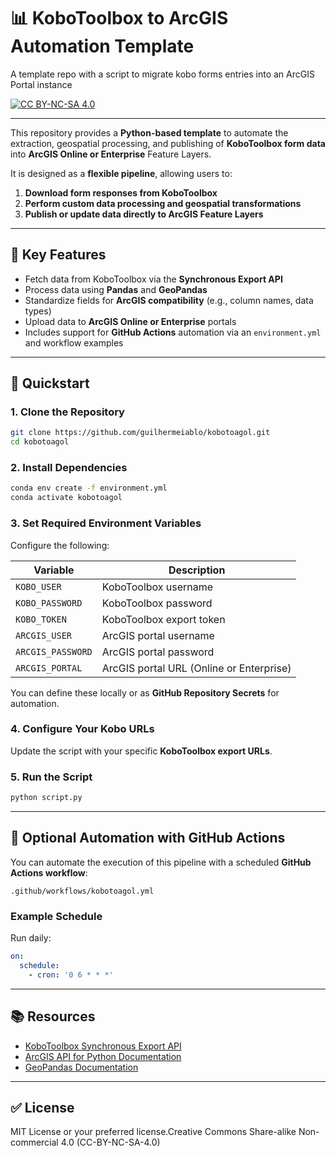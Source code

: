 # 📊 KoboToolbox to ArcGIS Automation Template
A template repo with a script to migrate kobo forms entries into an ArcGIS Portal instance

[![CC BY-NC-SA 4.0][cc-by-nc-sa-shield]][cc-by-nc-sa]

[cc-by-nc-sa]: http://creativecommons.org/licenses/by-nc-sa/4.0/
[cc-by-nc-sa-shield]: https://img.shields.io/badge/License-CC%20BY--NC--SA%204.0-lightgrey.svg


---


This repository provides a **Python-based template** to automate the extraction, geospatial processing, and publishing of **KoboToolbox form data** into **ArcGIS Online or Enterprise** Feature Layers.

It is designed as a **flexible pipeline**, allowing users to:

1. **Download form responses from KoboToolbox**
2. **Perform custom data processing and geospatial transformations**
3. **Publish or update data directly to ArcGIS Feature Layers**

---

## 🔧 Key Features

* Fetch data from KoboToolbox via the **Synchronous Export API**
* Process data using **Pandas** and **GeoPandas**
* Standardize fields for **ArcGIS compatibility** (e.g., column names, data types)
* Upload data to **ArcGIS Online or Enterprise** portals
* Includes support for **GitHub Actions** automation via an `environment.yml` and workflow examples

---

## 🚀 Quickstart

### 1. Clone the Repository

```bash
git clone https://github.com/guilhermeiablo/kobotoagol.git
cd kobotoagol
```

### 2. Install Dependencies

```bash
conda env create -f environment.yml
conda activate kobotoagol
```

### 3. Set Required Environment Variables

Configure the following:

| Variable          | Description                              |
| ----------------- | ---------------------------------------- |
| `KOBO_USER`       | KoboToolbox username                     |
| `KOBO_PASSWORD`   | KoboToolbox password                     |
| `KOBO_TOKEN`      | KoboToolbox export token                 |
| `ARCGIS_USER`     | ArcGIS portal username                   |
| `ARCGIS_PASSWORD` | ArcGIS portal password                   |
| `ARCGIS_PORTAL`   | ArcGIS portal URL (Online or Enterprise) |

You can define these locally or as **GitHub Repository Secrets** for automation.

### 4. Configure Your Kobo URLs

Update the script with your specific **KoboToolbox export URLs**.

### 5. Run the Script

```bash
python script.py
```

---

## 🔄 Optional Automation with GitHub Actions

You can automate the execution of this pipeline with a scheduled **GitHub Actions workflow**:

```
.github/workflows/kobotoagol.yml
```

### Example Schedule

Run daily:

```yaml
on:
  schedule:
    - cron: '0 6 * * *'
```

---

## 📚 Resources

* [KoboToolbox Synchronous Export API](https://support.kobotoolbox.org/synchronous_exports.html)
* [ArcGIS API for Python Documentation](https://developers.arcgis.com/python/)
* [GeoPandas Documentation](https://geopandas.org/)

---

## ✅ License

MIT License or your preferred license.Creative Commons Share-alike Non-commercial 4.0 (CC-BY-NC-SA-4.0)

